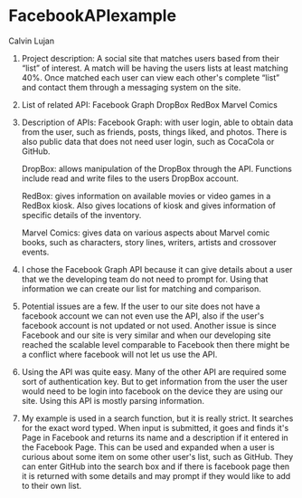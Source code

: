 # FacebookAPIexample

Calvin Lujan

1. Project description: 
	A social site that matches users based from their “list” of interest. A match will be having the users lists at least matching 40%. Once matched each user can view each other's complete “list” and contact them through a messaging system on the site.

2. List of related API:
Facebook Graph
DropBox
RedBox
Marvel Comics

3. Description of APIs:
	Facebook Graph: with user login, able to obtain data from the user, such as friends, posts, things liked, and photos. There is also public data that does not need user login, such as CocaCola or GitHub. 
	
	DropBox: allows manipulation of the DropBox through the API. Functions include read and write files to the users DropBox account. 

	RedBox: gives information on available movies or video games in a RedBox kiosk. Also gives locations of kiosk and gives information of specific details of the inventory. 

	Marvel Comics: gives data on various aspects about Marvel comic books, such as characters, story lines, writers, artists and crossover events.

5. I chose the Facebook Graph API because it can give details about a user that we the developing team do not need to prompt for. Using that information we can create our list for matching and comparison. 

6. Potential issues are a few. If the user to our site does not have a facebook account we can not even use the API, also if the user's facebook account is not updated or not used. Another issue is since Facebook and our site is very similar and when our developing site reached the scalable level comparable to Facebook then there might be a conflict where  facebook will not let us use the API. 

7. Using the API was quite easy. Many of the other API are required some sort of authentication key. But to get information from the user the user would need to be login into facebook on the device they are using our site. Using this API is mostly parsing information. 

8. My example is used in a search function, but it is really strict. It searches for the exact word typed. When input is submitted, it goes and finds it's Page in Facebook and returns its name and a description if it entered in the Facebook Page. This can be used and expanded when a user is curious about some item on some other user's list, such as GitHub. They can enter GitHub into the search box and if there is  facebook page then it is returned with some details and may prompt if they would like to add to their own list.  
